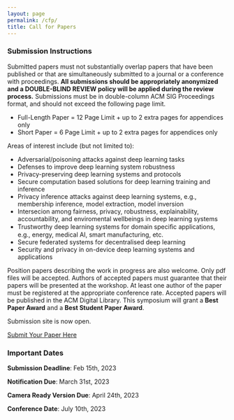 ```yaml
---
layout: page
permalink: /cfp/
title: Call for Papers
---
```


### **Submission Instructions**

Submitted papers must not substantially overlap papers that have been published or that are simultaneously submitted to a journal or a conference with proceedings. 
**All submissions should be appropriately anonymized and a DOUBLE-BLIND REVIEW policy will be applied during the review process.**
Submissions must be in double-column ACM SIG Proceedings format, and should not exceed the following page limit.

* Full-Length Paper = 12 Page Limit + up to 2 extra pages for appendices only
* Short Paper = 6 Page Limit + up to 2 extra pages for appendices only

Areas of interest include (but not limited to):

* Adversarial/poisoning attacks against deep learning tasks
* Defenses to improve deep learning system robustness
* Privacy-preserving deep learning systems and protocols
* Secure computation based solutions for deep learning training and inference
* Privacy inference attacks against deep learning systems, e.g., membership inference, model extraction, model inversion
* Intersecion among fairness, privacy, robustness, explainability, accountability, and enviromental wellbeings in deep learning systems
* Trustworthy deep learning systems for domain speciﬁc applications, e.g., energy, medical AI, smart manufacturing, etc.
* Secure federated systems for decentralised deep learning
* Security and privacy in on-device deep learning systems and applications

Position papers describing the work in progress are also welcome. 
Only pdf files will be accepted. Authors of accepted papers must guarantee that their papers will be presented at the workshop. At least one author of the paper must be registered at the appropriate conference rate. 
Accepted papers will be published in the ACM Digital Library. 
This symposium will grant a  **Best Paper Award** and a **Best Student Paper Award**.

Submission site is now open.

[Submit Your Paper Here](https://sectl23.hotcrp.com)

### **Important Dates**

**Submission Deadline**: Feb 15th, 2023

**Notification Due**: March 31st, 2023

**Camera Ready Version Due**: April 24th, 2023

**Conference Date**: July 10th, 2023
